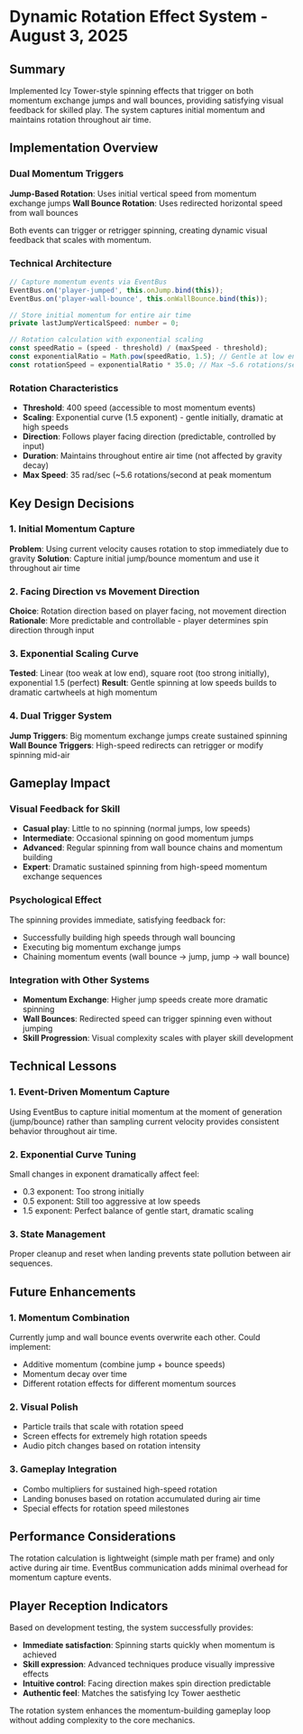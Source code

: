 # Dynamic Rotation Effect System - August 3, 2025

## Summary
Implemented Icy Tower-style spinning effects that trigger on both momentum exchange jumps and wall bounces, providing satisfying visual feedback for skilled play. The system captures initial momentum and maintains rotation throughout air time.

## Implementation Overview

### Dual Momentum Triggers
**Jump-Based Rotation**: Uses initial vertical speed from momentum exchange jumps
**Wall Bounce Rotation**: Uses redirected horizontal speed from wall bounces

Both events can trigger or retrigger spinning, creating dynamic visual feedback that scales with momentum.

### Technical Architecture
```typescript
// Capture momentum events via EventBus
EventBus.on('player-jumped', this.onJump.bind(this));
EventBus.on('player-wall-bounce', this.onWallBounce.bind(this));

// Store initial momentum for entire air time
private lastJumpVerticalSpeed: number = 0;

// Rotation calculation with exponential scaling
const speedRatio = (speed - threshold) / (maxSpeed - threshold);
const exponentialRatio = Math.pow(speedRatio, 1.5); // Gentle at low end, dramatic at high end
const rotationSpeed = exponentialRatio * 35.0; // Max ~5.6 rotations/second
```

### Rotation Characteristics
- **Threshold**: 400 speed (accessible to most momentum events)
- **Scaling**: Exponential curve (1.5 exponent) - gentle initially, dramatic at high speeds
- **Direction**: Follows player facing direction (predictable, controlled by input)
- **Duration**: Maintains throughout entire air time (not affected by gravity decay)
- **Max Speed**: 35 rad/sec (~5.6 rotations/second at peak momentum

## Key Design Decisions

### 1. Initial Momentum Capture
**Problem**: Using current velocity causes rotation to stop immediately due to gravity
**Solution**: Capture initial jump/bounce momentum and use it throughout air time

### 2. Facing Direction vs Movement Direction
**Choice**: Rotation direction based on player facing, not movement direction
**Rationale**: More predictable and controllable - player determines spin direction through input

### 3. Exponential Scaling Curve
**Tested**: Linear (too weak at low end), square root (too strong initially), exponential 1.5 (perfect)
**Result**: Gentle spinning at low speeds builds to dramatic cartwheels at high momentum

### 4. Dual Trigger System
**Jump Triggers**: Big momentum exchange jumps create sustained spinning
**Wall Bounce Triggers**: High-speed redirects can retrigger or modify spinning mid-air

## Gameplay Impact

### Visual Feedback for Skill
- **Casual play**: Little to no spinning (normal jumps, low speeds)
- **Intermediate**: Occasional spinning on good momentum jumps
- **Advanced**: Regular spinning from wall bounce chains and momentum building
- **Expert**: Dramatic sustained spinning from high-speed momentum exchange sequences

### Psychological Effect
The spinning provides immediate, satisfying feedback for:
- Successfully building high speeds through wall bouncing
- Executing big momentum exchange jumps
- Chaining momentum events (wall bounce → jump, jump → wall bounce)

### Integration with Other Systems
- **Momentum Exchange**: Higher jump speeds create more dramatic spinning
- **Wall Bounces**: Redirected speed can trigger spinning even without jumping
- **Skill Progression**: Visual complexity scales with player skill development

## Technical Lessons

### 1. Event-Driven Momentum Capture
Using EventBus to capture initial momentum at the moment of generation (jump/bounce) rather than sampling current velocity provides consistent behavior throughout air time.

### 2. Exponential Curve Tuning
Small changes in exponent dramatically affect feel:
- 0.3 exponent: Too strong initially
- 0.5 exponent: Still too aggressive at low speeds  
- 1.5 exponent: Perfect balance of gentle start, dramatic scaling

### 3. State Management
Proper cleanup and reset when landing prevents state pollution between air sequences.

## Future Enhancements

### 1. Momentum Combination
Currently jump and wall bounce events overwrite each other. Could implement:
- Additive momentum (combine jump + bounce speeds)
- Momentum decay over time
- Different rotation effects for different momentum sources

### 2. Visual Polish
- Particle trails that scale with rotation speed
- Screen effects for extremely high rotation speeds
- Audio pitch changes based on rotation intensity

### 3. Gameplay Integration
- Combo multipliers for sustained high-speed rotation
- Landing bonuses based on rotation accumulated during air time
- Special effects for rotation speed milestones

## Performance Considerations
The rotation calculation is lightweight (simple math per frame) and only active during air time. EventBus communication adds minimal overhead for momentum capture events.

## Player Reception Indicators
Based on development testing, the system successfully provides:
- **Immediate satisfaction**: Spinning starts quickly when momentum is achieved
- **Skill expression**: Advanced techniques produce visually impressive effects  
- **Intuitive control**: Facing direction makes spin direction predictable
- **Authentic feel**: Matches the satisfying Icy Tower aesthetic

The rotation system enhances the momentum-building gameplay loop without adding complexity to the core mechanics.
